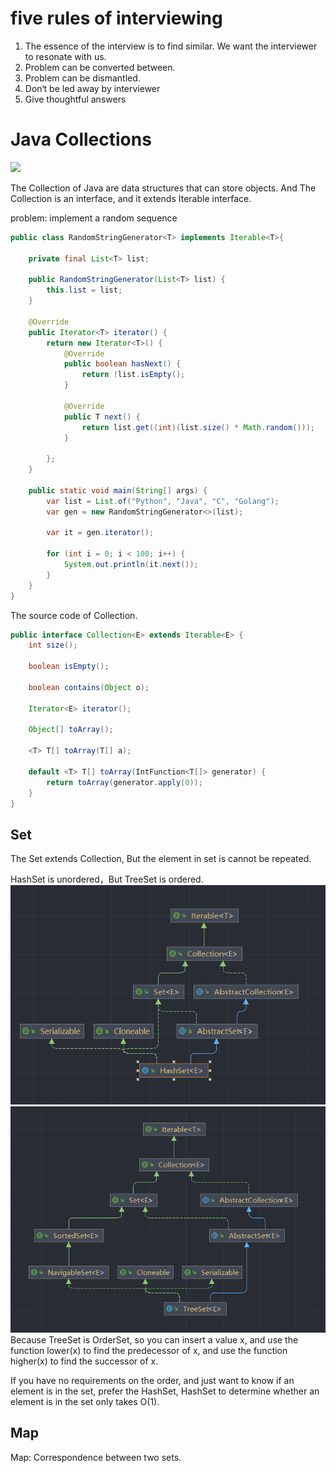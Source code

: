 # five rules of interviewing
1. The essence of the interview is to find similar. We want the interviewer to resonate with us.
2. Problem can be converted between.
3. Problem can be dismantled.
4. Don‘t be led away by interviewer
5. Give thoughtful answers

# Java Collections
![](/assets/umlofcollection.png)

The Collection of Java are data structures that can store objects. 
And The Collection is an interface, and it extends Iterable interface.

problem: implement a random sequence
```java
public class RandomStringGenerator<T> implements Iterable<T>{

    private final List<T> list;

    public RandomStringGenerator(List<T> list) {
        this.list = list;
    }

    @Override
    public Iterator<T> iterator() {
        return new Iterator<T>() {
            @Override
            public boolean hasNext() {
                return !list.isEmpty();
            }

            @Override
            public T next() {
                return list.get((int)(list.size() * Math.random()));
            }

        };
    }

    public static void main(String[] args) {
        var list = List.of("Python", "Java", "C", "Golang");
        var gen = new RandomStringGenerator<>(list);

        var it = gen.iterator();

        for (int i = 0; i < 100; i++) {
            System.out.println(it.next());
        }
    }
}
```
The source code of Collection.
```java
public interface Collection<E> extends Iterable<E> {
    int size();
    
    boolean isEmpty();
    
    boolean contains(Object o);
    
    Iterator<E> iterator();
    
    Object[] toArray();
    
    <T> T[] toArray(T[] a);

    default <T> T[] toArray(IntFunction<T[]> generator) {
        return toArray(generator.apply(0));
    }
}
```
## Set
The Set extends Collection, But the element in set is cannot be repeated.

HashSet is unordered，But TreeSet is ordered.
![](assets/hashset.png)
![](assets/treeset.png)
Because TreeSet is OrderSet, so you can insert a value x, and use the function 
lower(x) to find the predecessor of x, and use the function higher(x) to find
the successor of x.

If you have no requirements on the order, and just want to know if an element 
is in the set, prefer the HashSet, HashSet to determine whether an element is in
the set only takes O(1).

## Map
Map: Correspondence between two sets.